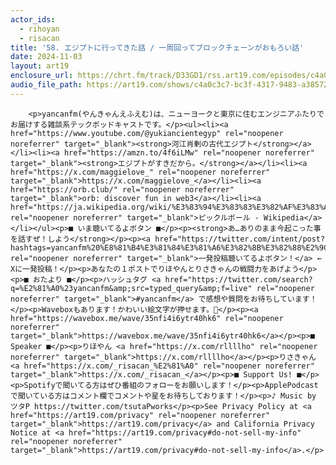 ```yaml
---
actor_ids:
  - rihoyan
  - risacan
title: '58. エジプトに行ってきた話 / 一周回ってブロックチェーンがおもろい話'
date: 2024-11-03
layout: art19
enclosure_url: https://chrt.fm/track/D33GD1/rss.art19.com/episodes/c4a0c3c7-bc3f-4317-9483-a38572ff971c.mp3?rss_browser=BAhJIg9yc3MtcGFyc2VyBjoGRVQ%3D--42d668516e215326a0c0e36404173d504b339a70
audio_file_path: https://art19.com/shows/c4a0c3c7-bc3f-4317-9483-a38572ff971c/episodes/c4a0c3c7-bc3f-4317-9483-a38572ff971c/embed
---
```


        <p>yancanfm(やんきゃんえふえむ)は、ニューヨークと東京に住むエンジニアふたりでお届けする雑談系テックポッドキャストです。</p><ul><li><a href="https://www.youtube.com/@yukiancientegyp" rel="noopener noreferrer" target="_blank"><strong>河江肖剰の古代エジプト</strong></a></li><li><a href="https://amzn.to/4f6iLMw" rel="noopener noreferrer" target="_blank"><strong>エジプトがすきだから。</strong></a></li><li><a href="https://x.com/maggielove_" rel="noopener noreferrer" target="_blank">https://x.com/maggielove_</a></li><li><a href="https://orb.club/" rel="noopener noreferrer" target="_blank">orb: discover fun in web3</a></li><li><a href="https://ja.wikipedia.org/wiki/%E3%83%94%E3%83%83%E3%82%AF%E3%83%AB%E3%83%9C%E3%83%BC%E3%83%AB" rel="noopener noreferrer" target="_blank">ピックルボール - Wikipedia</a></li></ul><p>■ いま聴いてるよボタン ■</p><p><strong>あ…ありのまま今起こった事を話すぜ！しよう</strong></p><p><a href="https://twitter.com/intent/post?hashtags=yancanfm%20%E8%81%B4%E3%81%84%E3%81%A6%E3%82%8B%E3%82%88%E2%9C%A8" rel="noopener noreferrer" target="_blank">一発投稿聴いてるよボタン！</a> ← Xに一発投稿！</p><p>あなたの１ポストでりほやんとりさきゃんの戦闘力をあげよう</p><p>■ おたより ■</p><p>ハッシュタグ <a href="https://twitter.com/search?q=%E2%81%A0%23yancanfm&amp;src=typed_query&amp;f=live" rel="noopener noreferrer" target="_blank">⁠#yancanfm</a>⁠ で感想や質問をお待ちしています！</p><p>Waveboxもあります！かわいい絵文字が押せます。🥰</p><p><a href="https://wavebox.me/wave/35nfi4i6ytr40hk6" rel="noopener noreferrer" target="_blank">https://wavebox.me/wave/35nfi4i6ytr40hk6</a></p><p>■ Speaker ■</p><p>りほやん <a href="https://x.com/rllllho" rel="noopener noreferrer" target="_blank">⁠https://x.com/rllllho⁠</a></p><p>りさきゃん ⁠<a href="https://x.com/_risacan_%E2%81%A0" rel="noopener noreferrer" target="_blank">https://x.com/_risacan_⁠</a></p><p>■ Support Us! ■</p><p>Spotifyで聞いてる方はぜひ番組のフォローをお願いします！</p><p>ApplePodcastで聞いている方はコメント欄でコメントや星をお待ちしております！</p><p>♪ Music by ツタP ⁠https://twitter.com/tsutaPworks</p><p>See Privacy Policy at <a href="https://art19.com/privacy" rel="noopener noreferrer" target="_blank">https://art19.com/privacy</a> and California Privacy Notice at <a href="https://art19.com/privacy#do-not-sell-my-info" rel="noopener noreferrer" target="_blank">https://art19.com/privacy#do-not-sell-my-info</a>.</p>
      